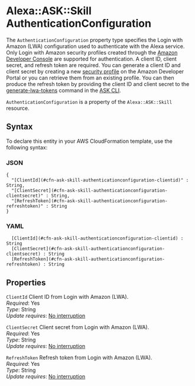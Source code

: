 # Alexa::ASK::Skill AuthenticationConfiguration<a name="aws-properties-ask-skill-authenticationconfiguration"></a>

The `AuthenticationConfiguration` property type specifies the Login with Amazon \(LWA\) configuration used to authenticate with the Alexa service\. Only Login with Amazon security profiles created through the [Amazon Developer Console](https://developer.amazon.com/lwa/sp/overview.html) are supported for authentication\. A client ID, client secret, and refresh token are required\. You can generate a client ID and client secret by creating a new [security profile](https://developer.amazon.com/lwa/sp/create-security-profile.html) on the Amazon Developer Portal or you can retrieve them from an existing profile\. You can then produce the refresh token by providing the client ID and client secret to the [generate\-lwa\-tokens](https://developer.amazon.com/docs/smapi/ask-cli-command-reference.html#generate-lwa-tokens) command in the [ASK CLI](https://developer.amazon.com/docs/smapi/ask-cli-intro.html)\.

 `AuthenticationConfiguration` is a property of the `Alexa::ASK::Skill` resource\.

## Syntax<a name="aws-properties-ask-skill-authenticationconfiguration-syntax"></a>

To declare this entity in your AWS CloudFormation template, use the following syntax:

### JSON<a name="aws-properties-ask-skill-authenticationconfiguration-syntax.json"></a>

```
{
  "[ClientId](#cfn-ask-skill-authenticationconfiguration-clientid)" : String,
  "[ClientSecret](#cfn-ask-skill-authenticationconfiguration-clientsecret)" : String,
  "[RefreshToken](#cfn-ask-skill-authenticationconfiguration-refreshtoken)" : String
}
```

### YAML<a name="aws-properties-ask-skill-authenticationconfiguration-syntax.yaml"></a>

```
﻿  [ClientId](#cfn-ask-skill-authenticationconfiguration-clientid) : String
﻿  [ClientSecret](#cfn-ask-skill-authenticationconfiguration-clientsecret) : String
﻿  [RefreshToken](#cfn-ask-skill-authenticationconfiguration-refreshtoken) : String
```

## Properties<a name="aws-properties-ask-skill-authenticationconfiguration-properties"></a>

`ClientId`  <a name="cfn-ask-skill-authenticationconfiguration-clientid"></a>
Client ID from Login with Amazon \(LWA\)\.  
*Required*: Yes  
*Type*: String  
*Update requires*: [No interruption](https://docs.aws.amazon.com/AWSCloudFormation/latest/UserGuide/using-cfn-updating-stacks-update-behaviors.html#update-no-interrupt)

`ClientSecret`  <a name="cfn-ask-skill-authenticationconfiguration-clientsecret"></a>
Client secret from Login with Amazon \(LWA\)\.  
*Required*: Yes  
*Type*: String  
*Update requires*: [No interruption](https://docs.aws.amazon.com/AWSCloudFormation/latest/UserGuide/using-cfn-updating-stacks-update-behaviors.html#update-no-interrupt)

`RefreshToken`  <a name="cfn-ask-skill-authenticationconfiguration-refreshtoken"></a>
Refresh token from Login with Amazon \(LWA\)\.  
*Required*: Yes  
*Type*: String  
*Update requires*: [No interruption](https://docs.aws.amazon.com/AWSCloudFormation/latest/UserGuide/using-cfn-updating-stacks-update-behaviors.html#update-no-interrupt)